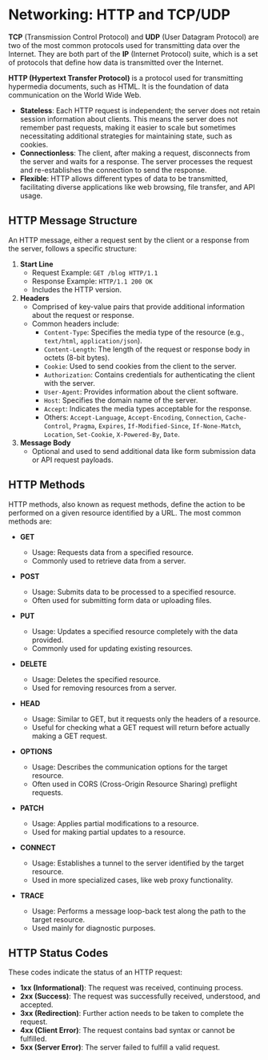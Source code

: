 # Networking: HTTP and TCP/UDP

**TCP** (Transmission Control Protocol) and **UDP** (User Datagram Protocol) are two of the most common protocols used for transmitting data over the Internet. They are both part of the **IP** (Internet Protocol) suite, which is a set of protocols that define how data is transmitted over the Internet.

**HTTP (Hypertext Transfer Protocol)** is a protocol used for transmitting hypermedia documents, such as HTML. It is the foundation of data communication on the World Wide Web.

- **Stateless**: Each HTTP request is independent; the server does not retain session information about clients. This means the server does not remember past requests, making it easier to scale but sometimes necessitating additional strategies for maintaining state, such as cookies.
- **Connectionless**: The client, after making a request, disconnects from the server and waits for a response. The server processes the request and re-establishes the connection to send the response.
- **Flexible**: HTTP allows different types of data to be transmitted, facilitating diverse applications like web browsing, file transfer, and API usage.

## HTTP Message Structure

An HTTP message, either a request sent by the client or a response from the server, follows a specific structure:

1. **Start Line**
   - Request Example: `GET /blog HTTP/1.1`
   - Response Example: `HTTP/1.1 200 OK`
   - Includes the HTTP version.
2. **Headers**
   - Comprised of key-value pairs that provide additional information about the request or response.
   - Common headers include:
     - `Content-Type`: Specifies the media type of the resource (e.g., `text/html`, `application/json`).
     - `Content-Length`: The length of the request or response body in octets (8-bit bytes).
     - `Cookie`: Used to send cookies from the client to the server.
     - `Authorization`: Contains credentials for authenticating the client with the server.
     - `User-Agent`: Provides information about the client software.
     - `Host`: Specifies the domain name of the server.
     - `Accept`: Indicates the media types acceptable for the response.
     - Others: `Accept-Language`, `Accept-Encoding`, `Connection`, `Cache-Control`, `Pragma`, `Expires`, `If-Modified-Since`, `If-None-Match`, `Location`, `Set-Cookie`, `X-Powered-By`, `Date`.
3. **Message Body**
   - Optional and used to send additional data like form submission data or API request payloads.

## HTTP Methods

HTTP methods, also known as request methods, define the action to be performed on a given resource identified by a URL. The most common methods are:

- **GET**

  - Usage: Requests data from a specified resource.
  - Commonly used to retrieve data from a server.

- **POST**

  - Usage: Submits data to be processed to a specified resource.
  - Often used for submitting form data or uploading files.

- **PUT**

  - Usage: Updates a specified resource completely with the data provided.
  - Commonly used for updating existing resources.

- **DELETE**

  - Usage: Deletes the specified resource.
  - Used for removing resources from a server.

- **HEAD**

  - Usage: Similar to GET, but it requests only the headers of a resource.
  - Useful for checking what a GET request will return before actually making a GET request.

- **OPTIONS**

  - Usage: Describes the communication options for the target resource.
  - Often used in CORS (Cross-Origin Resource Sharing) preflight requests.

- **PATCH**

  - Usage: Applies partial modifications to a resource.
  - Used for making partial updates to a resource.

- **CONNECT**

  - Usage: Establishes a tunnel to the server identified by the target resource.
  - Used in more specialized cases, like web proxy functionality.

- **TRACE**
  - Usage: Performs a message loop-back test along the path to the target resource.
  - Used mainly for diagnostic purposes.

## HTTP Status Codes

These codes indicate the status of an HTTP request:

- **1xx (Informational)**: The request was received, continuing process.
- **2xx (Success)**: The request was successfully received, understood, and accepted.
- **3xx (Redirection)**: Further action needs to be taken to complete the request.
- **4xx (Client Error)**: The request contains bad syntax or cannot be fulfilled.
- **5xx (Server Error)**: The server failed to fulfill a valid request.
